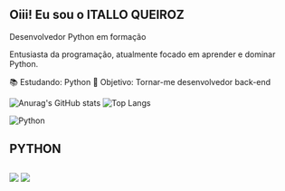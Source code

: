 ## Oiii! Eu sou o ITALLO QUEIROZ
Desenvolvedor Python em formação

Entusiasta da programação, atualmente focado em aprender e dominar Python.

📚 Estudando: Python
🚀 Objetivo: Tornar-me desenvolvedor back-end

![Anurag's GitHub stats](https://github-readme-stats.vercel.app/api?username=Itallo-queiroz&show_icons=true&theme=transparent)  ![Top Langs](https://github-readme-stats.vercel.app/api/top-langs/?username=Itallo-queiroz&layout=compact&show_icons=true&theme=transparent)

![Python](https://img.icons8.com/color/100/000000/python.png)
##   PYTHON

##

  <a href="https://instagram.com/italloo.q" target="_blank"><img src="https://img.shields.io/badge/-Instagram-%23E4405F?style=for-the-badge&logo=instagram&logoColor=white" target="_blank"></a>
  <a href = "Italloo.q@gmail.com"><img src="https://img.shields.io/badge/-Gmail-%23333?style=for-the-badge&logo=gmail&logoColor=white" target="_blank"></a>

 
  

